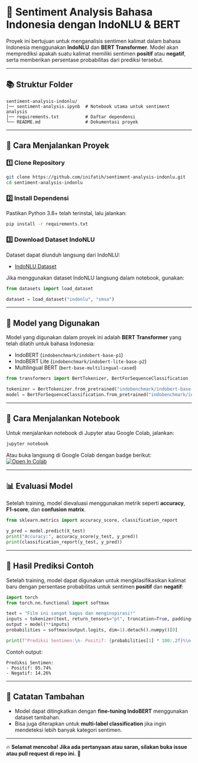 # 🌟 Sentiment Analysis Bahasa Indonesia dengan IndoNLU & BERT

Proyek ini bertujuan untuk menganalisis sentimen kalimat dalam bahasa Indonesia menggunakan **IndoNLU** dan **BERT Transformer**. Model akan memprediksi apakah suatu kalimat memiliki sentimen **positif** atau **negatif**, serta memberikan persentase probabilitas dari prediksi tersebut.

---

## 📚 Struktur Folder
```
sentiment-analysis-indonlu/
│── sentiment-analysis.ipynb  # Notebook utama untuk sentiment analysis
│── requirements.txt          # Daftar dependensi
└── README.md                 # Dokumentasi proyek
```

---

## 🚀 Cara Menjalankan Proyek

### **1️⃣ Clone Repository**
```bash
git clone https://github.com/inifatih/sentiment-analysis-indonlu.git
cd sentiment-analysis-indonlu
```

### **2️⃣ Install Dependensi**
Pastikan Python 3.8+ telah terinstal, lalu jalankan:  
```bash
pip install -r requirements.txt
```

### **3️⃣ Download Dataset IndoNLU**
Dataset dapat diunduh langsung dari IndoNLU:  
- [IndoNLU Dataset](https://github.com/indobenchmark/indonlu)  

Jika menggunakan dataset IndoNLU langsung dalam notebook, gunakan:
```python
from datasets import load_dataset

dataset = load_dataset("indonlu", "smsa")
```

---

## 📝 Model yang Digunakan
Model yang digunakan dalam proyek ini adalah **BERT Transformer** yang telah dilatih untuk bahasa Indonesia:
- IndoBERT (`indobenchmark/indobert-base-p1`)
- IndoBERT Lite (`indobenchmark/indobert-lite-base-p2`)
- Multilingual BERT (`bert-base-multilingual-cased`)

```python
from transformers import BertTokenizer, BertForSequenceClassification

tokenizer = BertTokenizer.from_pretrained("indobenchmark/indobert-base-p1")
model = BertForSequenceClassification.from_pretrained("indobenchmark/indobert-base-p1", num_labels=2)
```

---

## 💪 Cara Menjalankan Notebook
Untuk menjalankan notebook di Jupyter atau Google Colab, jalankan:  
```bash
jupyter notebook
```
Atau buka langsung di Google Colab dengan badge berikut:  
[![Open In Colab](https://colab.research.google.com/assets/colab-badge.svg)](https://colab.research.google.com/github/inifatih/sentiment-analysis-indonlu/blob/main/sentiment-analysis.ipynb)

---

## 📊 Evaluasi Model
Setelah training, model dievaluasi menggunakan metrik seperti **accuracy**, **F1-score**, dan **confusion matrix**.  
```python
from sklearn.metrics import accuracy_score, classification_report

y_pred = model.predict(X_test)
print("Accuracy:", accuracy_score(y_test, y_pred))
print(classification_report(y_test, y_pred))
```

---

## 🔮 Hasil Prediksi Contoh
Setelah training, model dapat digunakan untuk mengklasifikasikan kalimat baru dengan persentase probabilitas untuk sentimen **positif** dan **negatif**:

```python
import torch
from torch.nn.functional import softmax

text = "Film ini sangat bagus dan menginspirasi!"
inputs = tokenizer(text, return_tensors="pt", truncation=True, padding=True)
output = model(**inputs)
probabilities = softmax(output.logits, dim=1).detach().numpy()[0]

print(f"Prediksi Sentimen:\n- Positif: {probabilities[1] * 100:.2f}%\n- Negatif: {probabilities[0] * 100:.2f}%")
```

Contoh output:
```
Prediksi Sentimen:
- Positif: 85.74%
- Negatif: 14.26%
```

---

## 📅 Catatan Tambahan
- Model dapat ditingkatkan dengan **fine-tuning IndoBERT** menggunakan dataset tambahan.
- Bisa juga diterapkan untuk **multi-label classification** jika ingin mendeteksi lebih banyak kategori sentimen.

---

🔥 **Selamat mencoba! Jika ada pertanyaan atau saran, silakan buka issue atau pull request di repo ini.** 🚀

